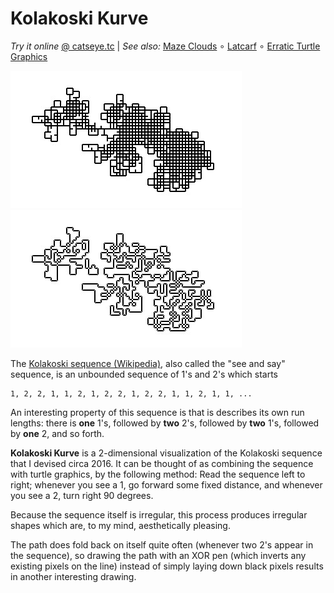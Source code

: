 Kolakoski Kurve
===============

_Try it online_ [@ catseye.tc](https://catseye.tc/installation/Kolakoski_Kurve)
| _See also:_ [Maze Clouds](https://github.com/catseye/Maze-Clouds#readme)
∘ [Latcarf](https://github.com/catseye/Latcarf#readme)
∘ [Erratic Turtle Graphics](https://github.com/catseye/Erratic-Turtle-Graphics#readme)

![screenshot](images/Kolakoski_Kurve.jpg?raw=true)
![screenshot of XOR version](images/Kolakoski_Kurve_XOR.jpg?raw=true)

The [Kolakoski sequence (Wikipedia)][], also called the "see and say" sequence,
is an unbounded sequence of 1's and 2's which starts

    1, 2, 2, 1, 1, 2, 1, 2, 2, 1, 2, 2, 1, 1, 2, 1, 1, ...

An interesting property of this sequence is that is describes its own run
lengths: there is **one** 1's, followed by **two** 2's, followed by **two**
1's, followed by **one** 2, and so forth.

**Kolakoski Kurve** is a 2-dimensional visualization of the Kolakoski sequence
that I devised circa 2016.  It can be thought of as combining the sequence with
turtle graphics, by the following method:  Read the sequence left to right;
whenever you see a 1, go forward some fixed distance, and whenever you see a 2,
turn right 90 degrees.

Because the sequence itself is irregular, this process produces irregular
shapes which are, to my mind, aesthetically pleasing.

The path does fold back on itself quite often (whenever two 2's appear in the
sequence), so drawing the path with an XOR pen (which inverts any existing
pixels on the line) instead of simply laying down black pixels results in
another interesting drawing.

[Kolakoski sequence (Wikipedia)]: https://en.wikipedia.org/wiki/Kolakoski_sequence
